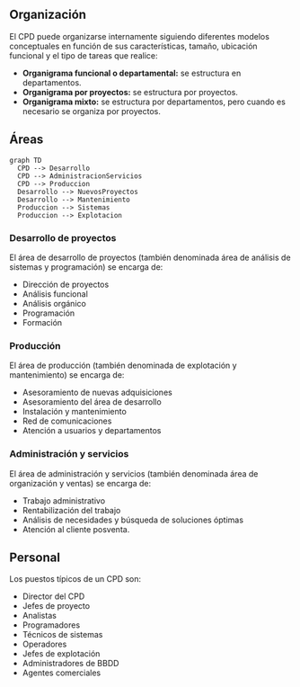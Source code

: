 ## Organización
El CPD puede organizarse internamente siguiendo diferentes modelos conceptuales en función de sus características, tamaño, ubicación funcional y el tipo de tareas que realice:
+ **Organigrama funcional o departamental:** se estructura en departamentos.
+ **Organigrama por proyectos:** se estructura por proyectos.
+ **Organigrama mixto:** se estructura por departamentos, pero cuando es necesario se organiza por proyectos.

## Áreas

```mermaid
graph TD
  CPD --> Desarrollo
  CPD --> AdministracionServicios
  CPD --> Produccion
  Desarrollo --> NuevosProyectos
  Desarrollo --> Mantenimiento
  Produccion --> Sistemas
  Produccion --> Explotacion
```

### Desarrollo de proyectos
El área de desarrollo de proyectos (también denominada área de análisis de sistemas y programación) se encarga de:
+ Dirección de proyectos
+ Análisis funcional
+ Análisis orgánico
+ Programación
+ Formación

### Producción
El área de producción (también denominada de explotación y mantenimiento) se encarga de:
+ Asesoramiento de nuevas adquisiciones
+ Asesoramiento del área de desarrollo
+ Instalación y mantenimiento
+ Red de comunicaciones
+ Atención a usuarios y departamentos

### Administración y servicios
El área de administración y servicios (también denominada área de organización y ventas) se encarga de:
+ Trabajo administrativo
+ Rentabilización del trabajo
+ Análisis de necesidades y búsqueda de soluciones óptimas
+ Atención al cliente posventa.

## Personal
Los puestos típicos de un CPD son:
+ Director del CPD
+ Jefes de proyecto
+ Analistas
+ Programadores
+ Técnicos de sistemas
+ Operadores
+ Jefes de explotación
+ Administradores de BBDD
+ Agentes comerciales